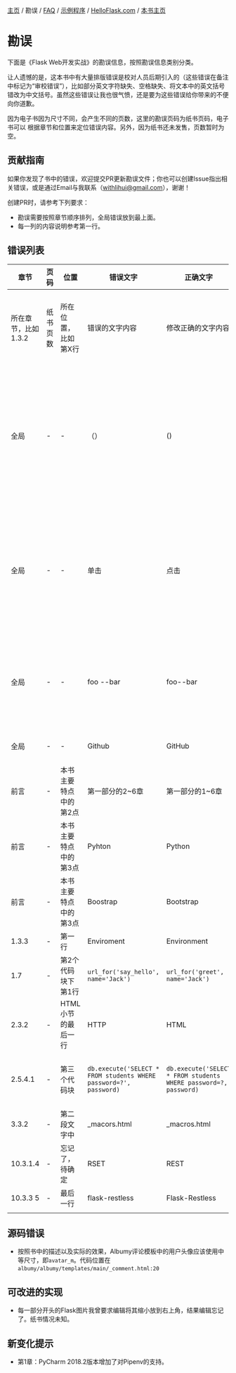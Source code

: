 [主页](https://github.com/greyli/helloflask)
/ 勘误
/ [FAQ](https://github.com/greyli/helloflask/blob/master/faq/faq.md)
/ [示例程序](https://github.com/greyli/helloflask/blob/master/demos/)
/ [HelloFlask.com](http://helloflask.com)
/ [本书主页](http://helloflask.com/book)

# 勘误

下面是《Flask Web开发实战》的勘误信息，按照勘误信息类别分类。

让人遗憾的是，这本书中有大量排版错误是校对人员后期引入的（这些错误在备注中标记为“审校错误”），比如部分英文字符缺失、空格缺失、将文本中的英文括号错改为中文括号。虽然这些错误让我也很气愤，还是要为这些错误给你带来的不便向你道歉。

因为电子书因为尺寸不同，会产生不同的页数，这里的勘误页码为纸书页码，电子书可以
根据章节和位置来定位错误内容。另外，因为纸书还未发售，页数暂时为空。

## 贡献指南

如果你发现了书中的错误，欢迎提交PR更新勘误文件；你也可以创建Issue指出相关错误，或是通过Email与我联系（[withlihui@gmail.com](mailto:withlihui@gmail.com)），谢谢！

创建PR时，请参考下列要求：

* 勘误需要按照章节顺序排列，全局错误放到最上面。
* 每一列的内容说明参考第一行。

## 错误列表

章节 | 页码 | 位置 | 错误文字 | 正确文字 | 备注 |
--- | --- | --- | --- | --- | ---
| 所在章节，比如1.3.2 | 纸书页数 | 所在位置，比如第X行 | 错误的文字内容 | 修改正确的文字内容 | 额外的备注信息，比如错误类别，或是你的牢骚 |
| 全局 | - | -  | （） | () | 审校错误。多处。全书多处英文括号被审校人员改为中文括号，最让我不能接受的纰漏 |
| 全局 | - | -  | 单击 | 点击 | 审校错误。多处。编辑称这个修改是出版社的规范要求，我觉得有些莫名其妙 |
| 全局 | - | -  | foo --bar | foo--bar | 审校错误。多处。比如`flask --help`被错误写为`flask--help` |
| 全局 | - | -  | Github | GitHub | 大小写错误。多处 |
| 前言 | - | 本书主要特点中的第2点 | 第一部分的2~6章 | 第一部分的1~6章 | 审校错误 |
| 前言 | - | 本书主要特点中的第3点 | Pyhton | Python | 拼写错误 |
| 前言 | - | 本书主要特点中的第3点 | Boostrap | Bootstrap | 审校错误 |
| 1.3.3 | - | 第一行 | Enviroment  | Environment | 拼写错误 |
| 1.7 | - | 第2个代码块下第1行 | `url_for('say_hello', name='Jack')` | `url_for('greet', name='Jack')` | 笔误 |
| 2.3.2 | - | HTML小节的最后一行 | HTTP | HTML | 笔误 |
| 2.5.4.1 | - | 第三个代码块 | `db.execute('SELECT * FROM students WHERE password=?', password)` | `db.execute('SELECT * FROM students WHERE password=?, password)` | 笔误。字符串漏写右侧关闭引号 |
| 3.3.2 | - | 第二段文字中 | _macors.html | _macros.html | 笔误 |
| 10.3.1.4 | - | 忘记了，待确定 | RSET | REST | 笔误 |
| 10.3.3 5 | - | 最后一行 | flask-restless | Flask-Restless | 大小写错误 |
| | | | | |


## 源码错误

* 按照书中的描述以及实际的效果，Albumy评论模板中的用户头像应该使用中等尺寸，即`avatar_m`。代码位置在`albumy/albumy/templates/main/_comment.html:20`

## 可改进的实现

* 每一部分开头的Flask图片我曾要求编辑将其缩小放到右上角，结果编辑忘记了。纸书情况未知。

## 新变化提示

* 第1章：PyCharm 2018.2版本增加了对Pipenv的支持。
